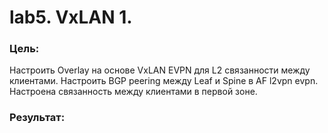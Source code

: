 # lab5. VxLAN 1.
### Цель:
Настроить Overlay на основе VxLAN EVPN для L2 связанности между клиентами.
Настроить BGP peering между Leaf и Spine в AF l2vpn evpn.
Настроена связанность между клиентами в первой зоне.
### Результат:
